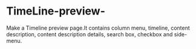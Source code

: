 # TimeLine-preview-
Make a Timeline preview page.It contains column menu, timeline, content description, content description details, search box, checkbox and side-menu.
